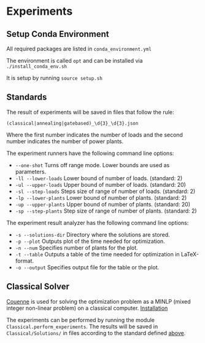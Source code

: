 # Experiments

## Setup Conda Environment

All required packages are listed in `conda_environment.yml`

The environment is called `opt` and can be installed via `./install_conda_env.sh`

It is setup by running `source setup.sh`

## Standards

The result of experiments will be saved in files that follow the rule:

`(classical|annealing|gatebased)_\d{3}_\d{3}.json`

Where the first number indicates the number of loads and the second number indicates the number of power plants.

The experiment runners have the following command line options:
- `--one-shot` Turns off range mode. Lower bounds are used as parameters.
- `-ll --lower-loads` Lower bound of number of loads. (standard: 2)
- `-ul --upper-loads` Upper bound of number of loads. (standard: 20)
- `-sl --step-loads` Steps size of range of number of loads. (standard: 2)
- `-lp --lower-plants` Lower bound of number of plants. (standard: 2)
- `-up --upper-plants` Upper bound of number of plants. (standard: 20)
- `-sp --step-plants` Step size of range of number of plants. (standard: 2)

The experiment result analyzer has the following command line options:
- `-s --solutions-dir` Directory where the solutions are stored.
- `-p --plot` Outputs plot of the time needed for optimization.
- `-n --num` Specifies number of plants for the plot.
- `-t --table` Outputs a table of the time needed for optimization in LaTeX-format.
- `-o --output` Specifies output file for the table or the plot.

## Classical Solver

[Couenne](https://projects.coin-or.org/Couenne) is used for solving the optimization problem as
a MINLP (mixed integer non-linear problem) on a classical computer.
[Installation](Classical/COIN-OR/README.md)

The experiments can be performed by running the module `Classical.perform_experiments`.
The results will be saved in `Classical/Solutions/` in files according to the standard defined [above](#Standards).
